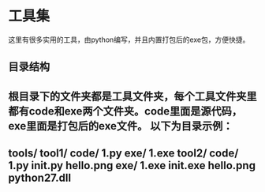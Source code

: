# 工具集
这里有很多实用的工具，由python编写，并且内置打包后的exe包，方便快捷。
## 目录结构
根目录下的文件夹都是工具文件夹，每个工具文件夹里都有code和exe两个文件夹。code里面是源代码，exe里面是打包后的exe文件。
以下为目录示例：
---
tools/
    tool1/
        code/
            1.py
        exe/
            1.exe
    tool2/
        code/
            1.py
            init.py
            hello.png
        exe/
            1.exe
            init.exe
            hello.png
            python27.dll
---
